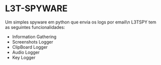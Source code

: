 # L3T-SPYWARE
Um simples spyware em python que envia os logs por email\n
L3TSPY tem as seguintes funcionalidades:
- Information Gathering
- Screenshots Logger
- ClipBoard Logger
- Audio Logger
- Key Logger
